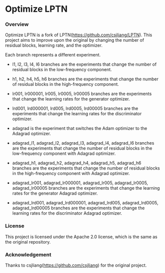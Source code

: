 # Optimize LPTN

### Overview

Optimize LPTN is a fork of LPTN(https://github.com/csjliang/LPTN). This project aims to improve upon the original by changing the number of residual blocks, learning rate, and the optimizer.

Each branch represents a different experiment. 
- l1, l2, l3, l4, l6 branches are the experiments that change the number of residual blocks in the low-frequency component.
- h1, h2, h4, h5, h6 branches are the experiments that change the number of residual blocks in the high-frequency component.
- lr001, lr000001, lr005, lr0005, lr00005 branches are the experiments that change the learning rates for the generator optimizer.
- lrd001, lrd000001, lrd005, lrd0005, lrd00005 branches are the experiments that change the learning rates for the discriminator optimizer.

- adagrad is the experiment that switches the Adam optimizer to the Adagrad optimizer.
- adagrad_l1, adagrad_l2, adagrad_l3, adagrad_l4, adagrad_l6 branches are the experiments that change the number of residual blocks in the low-frequency component with Adagrad optimizer.
- adagrad_h1, adagrad_h2, adagrad_h4, adagrad_h5, adagrad_h6 branches are the experiments that change the number of residual blocks in the high-frequency component with Adagrad optimizer.
- adagrad_lr001, adagrad_lr000001, adagrad_lr005, adagrad_lr0005, adagrad_lr00005 branches are the experiments that change the learning rates for the generator Adagrad optimizer.
- adagrad_lrd001, adagrad_lrd000001, adagrad_lrd005, adagrad_lrd0005, adagrad_lrd00005 branches are the experiments that change the learning rates for the discriminator Adagrad optimizer.

### License

This project is licensed under the Apache 2.0 license, which is the same as the original repository.


### Acknowledgement

Thanks to csjliang(https://github.com/csjliang) for the original project.
